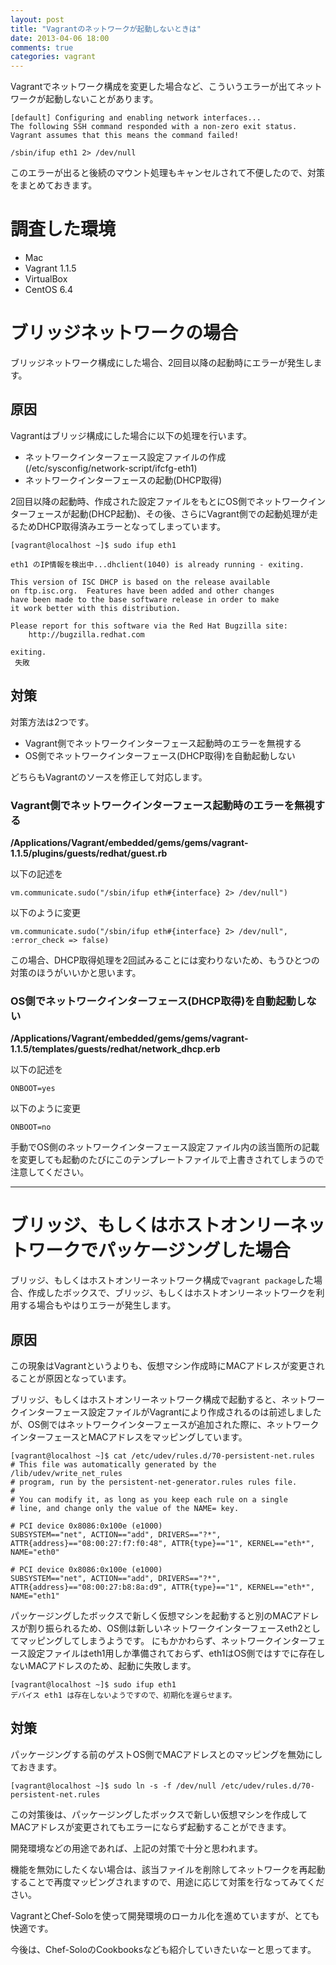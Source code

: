 ```yaml
---
layout: post
title: "Vagrantのネットワークが起動しないときは"
date: 2013-04-06 18:00
comments: true
categories: vagrant
---
```


Vagrantでネットワーク構成を変更した場合など、こういうエラーが出てネットワークが起動しないことがあります。

```
[default] Configuring and enabling network interfaces...
The following SSH command responded with a non-zero exit status.
Vagrant assumes that this means the command failed!

/sbin/ifup eth1 2> /dev/null
```

このエラーが出ると後続のマウント処理もキャンセルされて不便したので、対策をまとめておきます。

# 調査した環境

- Mac
- Vagrant 1.1.5
- VirtualBox
- CentOS 6.4

# ブリッジネットワークの場合

ブリッジネットワーク構成にした場合、2回目以降の起動時にエラーが発生します。

## 原因

Vagrantはブリッジ構成にした場合に以下の処理を行います。

- ネットワークインターフェース設定ファイルの作成(/etc/sysconfig/network-script/ifcfg-eth1)
- ネットワークインターフェースの起動(DHCP取得)

2回目以降の起動時、作成された設定ファイルをもとにOS側でネットワークインターフェースが起動(DHCP起動)、その後、さらにVagrant側での起動処理が走るためDHCP取得済みエラーとなってしまっています。

```
[vagrant@localhost ~]$ sudo ifup eth1

eth1 のIP情報を検出中...dhclient(1040) is already running - exiting.

This version of ISC DHCP is based on the release available
on ftp.isc.org.  Features have been added and other changes
have been made to the base software release in order to make
it work better with this distribution.

Please report for this software via the Red Hat Bugzilla site:
    http://bugzilla.redhat.com

exiting.
 失敗
```

## 対策

対策方法は2つです。

- Vagrant側でネットワークインターフェース起動時のエラーを無視する
- OS側でネットワークインターフェース(DHCP取得)を自動起動しない

どちらもVagrantのソースを修正して対応します。

### Vagrant側でネットワークインターフェース起動時のエラーを無視する

**/Applications/Vagrant/embedded/gems/gems/vagrant-1.1.5/plugins/guests/redhat/guest.rb**

以下の記述を

`vm.communicate.sudo("/sbin/ifup eth#{interface} 2> /dev/null")`

以下のように変更

`vm.communicate.sudo("/sbin/ifup eth#{interface} 2> /dev/null", :error_check => false)`

この場合、DHCP取得処理を2回試みることには変わりないため、もうひとつの対策のほうがいいかと思います。

### OS側でネットワークインターフェース(DHCP取得)を自動起動しない

**/Applications/Vagrant/embedded/gems/gems/vagrant-1.1.5/templates/guests/redhat/network_dhcp.erb**

以下の記述を

`ONBOOT=yes`

以下のように変更

`ONBOOT=no`

手動でOS側のネットワークインターフェース設定ファイル内の該当箇所の記載を変更しても起動のたびにこのテンプレートファイルで上書きされてしまうので注意してください。

- - -

# ブリッジ、もしくはホストオンリーネットワークでパッケージングした場合

ブリッジ、もしくはホストオンリーネットワーク構成で`vagrant package`した場合、作成したボックスで、ブリッジ、もしくはホストオンリーネットワークを利用する場合もやはりエラーが発生します。

## 原因

この現象はVagrantというよりも、仮想マシン作成時にMACアドレスが変更されることが原因となっています。

ブリッジ、もしくはホストオンリーネットワーク構成で起動すると、ネットワークインターフェース設定ファイルがVagrantにより作成されるのは前述しましたが、OS側ではネットワークインターフェースが追加された際に、ネットワークインターフェースとMACアドレスをマッピングしています。

```
[vagrant@localhost ~]$ cat /etc/udev/rules.d/70-persistent-net.rules
# This file was automatically generated by the /lib/udev/write_net_rules
# program, run by the persistent-net-generator.rules rules file.
#
# You can modify it, as long as you keep each rule on a single
# line, and change only the value of the NAME= key.

# PCI device 0x8086:0x100e (e1000)
SUBSYSTEM=="net", ACTION=="add", DRIVERS=="?*", ATTR{address}=="08:00:27:f7:f0:48", ATTR{type}=="1", KERNEL=="eth*", NAME="eth0"

# PCI device 0x8086:0x100e (e1000)
SUBSYSTEM=="net", ACTION=="add", DRIVERS=="?*", ATTR{address}=="08:00:27:b8:8a:d9", ATTR{type}=="1", KERNEL=="eth*", NAME="eth1"
```

パッケージングしたボックスで新しく仮想マシンを起動すると別のMACアドレスが割り振られるため、OS側は新しいネットワークインターフェースeth2としてマッピングしてしまうようです。
にもかかわらず、ネットワークインターフェース設定ファイルはeth1用しか準備されておらず、eth1はOS側ではすでに存在しないMACアドレスのため、起動に失敗します。

```
[vagrant@localhost ~]$ sudo ifup eth1
デバイス eth1 は存在しないようですので、初期化を遅らせます。
```

## 対策

パッケージングする前のゲストOS側でMACアドレスとのマッピングを無効にしておきます。

`[vagrant@localhost ~]$ sudo ln -s -f /dev/null /etc/udev/rules.d/70-persistent-net.rules`

この対策後は、パッケージングしたボックスで新しい仮想マシンを作成してMACアドレスが変更されてもエラーにならず起動することができます。

開発環境などの用途であれば、上記の対策で十分と思われます。

機能を無効にしたくない場合は、該当ファイルを削除してネットワークを再起動することで再度マッピングされますので、用途に応じて対策を行なってみてください。

VagrantとChef-Soloを使って開発環境のローカル化を進めていますが、とても快適です。

今後は、Chef-SoloのCookbooksなども紹介していきたいなーと思ってます。



